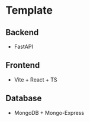 # Template

## Backend

- FastAPI

## Frontend

- Vite + React + TS

## Database

- MongoDB + Mongo-Express
